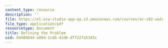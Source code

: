 ```yaml
---
content_type: resource
description: ''
file: https://ol-ocw-studio-app-qa.s3.amazonaws.com/courses/ec-s02-water-jet-technologies-spring-2005/6d48604da06d1cdb41dbdff22fa5345c_MITEC_S02S05_3_def_prob.pdf
file_type: application/pdf
resourcetype: Document
title: Defining the Problem
uid: 6d48604d-a06d-1cdb-41db-dff22fa5345c
---
```

